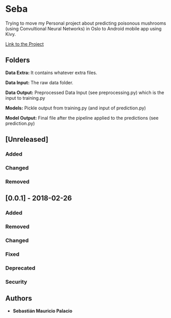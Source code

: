 # Seba
Trying to move my Personal project about predicting poisonous mushrooms (using Convultional Neural Networks) in Oslo to 
Android  mobile app using Kivy. 

[Link to the Project](https://github.com/sebalp1987/mushroom_identify)

## Folders

**Data Extra:** It contains whatever extra files.

**Data Input:** The raw data folder.

**Data Output:** Preprocessed Data Input (see preprocessing.py) which is the input to training.py

**Models:** Pickle output from training.py (and input of prediction.py)

**Model Output:** Final file after the pipeline applied to the predictions (see prediction.py)


## [Unreleased]
### Added
### Changed
### Removed


## [0.0.1] - 2018-02-26
### Added
### Removed
### Changed
### Fixed
### Deprecated
### Security


## Authors

* **Sebastián Mauricio Palacio**